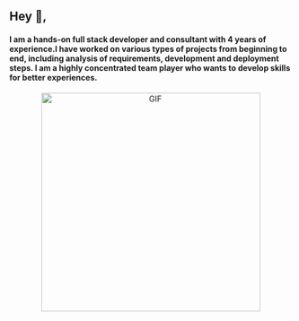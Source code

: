 
## Hey 👋,

#### I am a hands-on full stack developer and consultant with 4 years of experience.I have worked on various types of projects from beginning to end, including analysis of requirements, development and deployment steps. I am a highly concentrated team player who wants to develop skills for better experiences.

<div align="center">
<img  alt="GIF" src="https://media.giphy.com/media/BuReg1EyvWaac/giphy.gif" width="390px"/>
</div>

